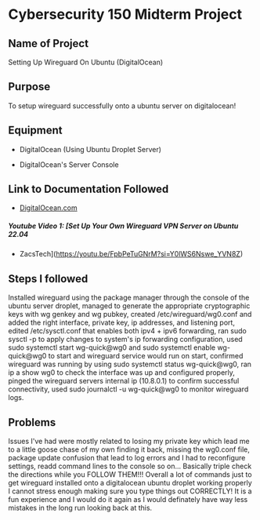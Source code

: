 # Cybersecurity 150 Midterm Project

## Name of Project
Setting Up Wireguard On Ubuntu (DigitalOcean)

## Purpose
To setup wireguard successfully onto a ubuntu server on digitalocean!

## Equipment
* DigitalOcean (Using Ubuntu Droplet Server)

* DigitalOcean's Server Console 

## Link to Documentation Followed
- [DigitalOcean.com](https://www.digitalocean.com/community/tutorials/how-to-set-up-wireguard-on-ubuntu-22-04#creating-the-wireguard-peer-s-configuration-file)

##### Youtube Video 1: [Set Up Your Own Wireguard VPN Server on Ubuntu 22.04
- ZacsTech](https://youtu.be/FpbPeTuGNrM?si=Y0lWS6Nswe_YVN8Z) 

## Steps I followed
Installed wireguard using the package manager through the console of the ubuntu server droplet, managed to generate the appropriate cryptographic keys with wg genkey and wg pubkey, created /etc/wireguard/wg0.conf and added the right interface, private key, ip addresses, and listening port, edited /etc/sysctl.conf that enables both ipv4 + ipv6 forwarding, ran sudo sysctl -p to apply changes to system's ip forwarding configuration, used sudo systemctl start wg-quick@wg0 and sudo systemctl enable wg-quick@wg0 to start and wireguard service would run on start, confirmed wireguard was running by using sudo systemctl status wg-quick@wg0, ran ip a show wg0 to check the interface was up and configured properly, pinged the wireguard servers internal ip (10.8.0.1) to confirm successful connectivity, used sudo journalctl -u wg-quick@wg0 to monitor wireguard logs.

## Problems
Issues I've had were mostly related to losing my private key which lead me to a little goose chase of my own finding it back, missing the wg0.conf file, package update confusion that lead to log errors and I had to reconfigure settings, readd command lines to the console so on... Basically triple check the directions while you FOLLOW THEM!!! Overall a lot of commands just to get wireguard installed onto a digitalocean ubuntu droplet working properly I cannot stress enough making sure you type things out CORRECTLY! It is a fun experience and I would do it again as I would definately have way less mistakes in the long run looking back at this.
